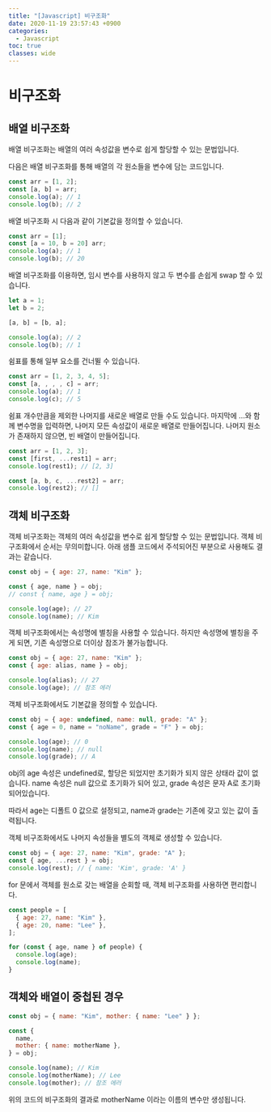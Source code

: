 ```yaml
---
title: "[Javascript] 비구조화"
date: 2020-11-19 23:57:43 +0900
categories:
  - Javascript
toc: true
classes: wide
---
```


# 비구조화

## 배열 비구조화

배열 비구조화는 배열의 여러 속성값을 변수로 쉽게 할당할 수 있는 문법입니다.

다음은 배열 비구조화를 통해 배열의 각 원소들을 변수에 담는 코드입니다.

```jsx
const arr = [1, 2];
const [a, b] = arr;
console.log(a); // 1
console.log(b); // 2
```

배열 비구조화 시 다음과 같이 기본값을 정의할 수 있습니다.

```jsx
const arr = [1];
const [a = 10, b = 20] arr;
console.log(a); // 1
console.log(b); // 20
```

배열 비구조화를 이용하면, 임시 변수를 사용하지 않고 두 변수를 손쉽게 swap 할 수 있습니다.

```jsx
let a = 1;
let b = 2;

[a, b] = [b, a];

console.log(a); // 2
console.log(b); // 1
```

쉼표를 통해 일부 요소를 건너뛸 수 있습니다.

```jsx
const arr = [1, 2, 3, 4, 5];
const [a, , , , c] = arr;
console.log(a); // 1
console.log(c); // 5
```

쉼표 개수만큼을 제외한 나머지를 새로운 배열로 만들 수도 있습니다. 마지막에 ...와 함께 변수명을 입력하면, 나머지 모든 속성값이 새로운 배열로 만들어집니다. 나머지 원소가 존재하지 않으면, 빈 배열이 만들어집니다.

```jsx
const arr = [1, 2, 3];
const [first, ...rest1] = arr;
console.log(rest1); // [2, 3]

const [a, b, c, ...rest2] = arr;
console.log(rest2); // []
```

## 객체 비구조화

객체 비구조화는 객체의 여러 속성값을 변수로 쉽게 할당할 수 있는 문법입니다. 객체 비구조화에서 순서는 무의미합니다. 아래 샘플 코드에서 주석되어진 부분으로 사용해도 결과는 같습니다.

```jsx
const obj = { age: 27, name: "Kim" };

const { age, name } = obj;
// const { name, age } = obj;

console.log(age); // 27
console.log(name); // Kim
```

객체 비구조화에서는 속성명에 별칭을 사용할 수 있습니다. 하지만 속성명에 별칭을 주게 되면, 기존 속성명으로 더이상 참조가 불가능합니다.

```jsx
const obj = { age: 27, name: "Kim" };
const { age: alias, name } = obj;

console.log(alias); // 27
console.log(age); // 참조 에러
```

객체 비구조화에서도 기본값을 정의할 수 있습니다.

```jsx
const obj = { age: undefined, name: null, grade: "A" };
const { age = 0, name = "noName", grade = "F" } = obj;

console.log(age); // 0
console.log(name); // null
console.log(grade); // A
```

obj의 age 속성은 undefined로, 할당은 되었지만 초기화가 되지 않은 상태라 값이 없습니다. name 속성은 null 값으로 초기화가 되어 있고, grade 속성은 문자 A로 초기화 되어있습니다.

따라서 age는 디폴트 0 값으로 설정되고, name과 grade는 기존에 갖고 있는 값이 출력됩니다.

객체 비구조화에서도 나머지 속성들을 별도의 객체로 생성할 수 있습니다.

```jsx
const obj = { age: 27, name: "Kim", grade: "A" };
const { age, ...rest } = obj;
console.log(rest); // { name: 'Kim', grade: 'A' }
```

for 문에서 객체를 원소로 갖는 배열을 순회할 때, 객체 비구조화를 사용하면 편리합니다.

```jsx
const people = [
  { age: 27, name: "Kim" },
  { age: 20, name: "Lee" },
];

for (const { age, name } of people) {
  console.log(age);
  console.log(name);
}
```

## 객체와 배열이 중첩된 경우

```jsx
const obj = { name: "Kim", mother: { name: "Lee" } };

const {
  name,
  mother: { name: motherName },
} = obj;

console.log(name); // Kim
console.log(motherName); // Lee
console.log(mother); // 참조 에러
```

위의 코드의 비구조화의 결과로 motherName 이라는 이름의 변수만 생성됩니다.
